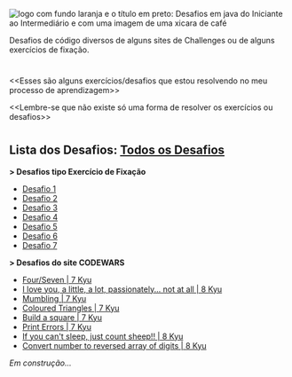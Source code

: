 ![logo com fundo laranja e o título em preto: Desafios em java do Iniciante ao Intermediário e com uma imagem de uma xicara de café](https://user-images.githubusercontent.com/77463370/201490912-bee87527-6bf1-4d6f-9e61-f82a814eca17.png)

Desafios de código diversos de alguns sites de Challenges ou de alguns exercícios de fixação.
#

<<Esses são alguns exercícios/desafios que estou resolvendo no meu processo de aprendizagem>>

<<Lembre-se que não existe só uma forma de resolver os exercícios ou desafios>>
#
## Lista dos Desafios: [Todos os Desafios](https://github.com/AyneNatal/Desafios-de-Codigo-em-JAVA-Nivel-Iniciante-a-Intermediario-/tree/main/src/desafios)


**> Desafios tipo Exercício de Fixação**
* [Desafio 1](https://github.com/AyneNatal/Desafios-de-Codigo-em-JAVA-Nivel-Iniciante-a-Intermediario-/blob/main/src/desafios/diversos/Desafio1.java)
* [Desafio 2](https://github.com/AyneNatal/Desafios-de-Codigo-em-JAVA-Nivel-Iniciante-a-Intermediario-/blob/main/src/desafios/diversos/Desafio2.java)
* [Desafio 3](https://github.com/AyneNatal/Desafios-de-Codigo-em-JAVA-Nivel-Iniciante-a-Intermediario-/blob/main/src/desafios/diversos/Desafio3.java)
* [Desafio 4](https://github.com/AyneNatal/Desafios-de-Codigo-em-JAVA-Nivel-Iniciante-a-Intermediario-/blob/main/src/desafios/diversos/Desafio4.java)
* [Desafio 5](https://github.com/AyneNatal/Desafios-de-Codigo-em-JAVA-Nivel-Iniciante-a-Intermediario-/blob/main/src/desafios/diversos/Desafio5.java)
* [Desafio 6](https://github.com/AyneNatal/Desafios-de-Codigo-em-JAVA-Nivel-Iniciante-a-Intermediario-/blob/main/src/desafios/diversos/Desafio6.java)
* [Desafio 7](https://github.com/AyneNatal/Desafios-de-Codigo-em-JAVA-Nivel-Iniciante-a-Intermediario-/blob/main/src/desafios/diversos/Desafio7.java)


**> Desafios do site CODEWARS**
* [Four/Seven | 7 Kyu](https://github.com/AyneNatal/Desafios-de-Codigo-em-JAVA-Nivel-Iniciante-a-Intermediario-/blob/main/src/desafios/codewars/Codewars1.java)
* [I love you, a little, a lot, passionately... not at all | 8 Kyu](https://github.com/AyneNatal/Desafios-de-Codigo-em-JAVA-Nivel-Iniciante-a-Intermediario-/blob/main/src/desafios/codewars/Codewars2.java)
* [Mumbling | 7 Kyu](https://github.com/AyneNatal/Desafios-de-Codigo-em-JAVA-Nivel-Iniciante-a-Intermediario-/blob/main/src/desafios/codewars/Codewars3.java)
* [Coloured Triangles | 7 Kyu](https://github.com/AyneNatal/Desafios-de-Codigo-em-JAVA-Nivel-Iniciante-a-Intermediario-/blob/main/src/desafios/codewars/Codewars4.java)
* [Build a square | 7 Kyu](https://github.com/AyneNatal/Desafios-de-Codigo-em-JAVA-Nivel-Iniciante-a-Intermediario-/blob/main/src/desafios/codewars/Codewars5.java)
* [Print Errors | 7 Kyu](https://github.com/AyneNatal/Desafios-de-Codigo-em-JAVA-Nivel-Iniciante-a-Intermediario-/blob/main/src/desafios/codewars/Codewars6.java)
* [If you can't sleep, just count sheep!! | 8 Kyu](https://github.com/AyneNatal/Desafios-de-Codigo-em-JAVA-Nivel-Iniciante-a-Intermediario-/blob/main/src/desafios/codewars/Codewars7.java)
* [Convert number to reversed array of digits | 8 Kyu](https://github.com/AyneNatal/Desafios-de-Codigo-em-JAVA-Nivel-Iniciante-a-Intermediario-/blob/main/src/desafios/codewars/Codewars8.java)

*Em construção...*
